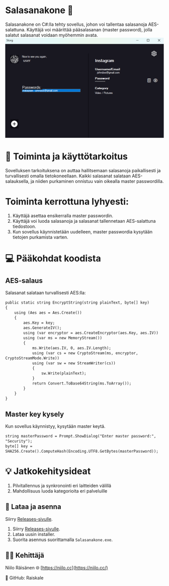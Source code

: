 # Salasanakone 🔐

Salasanakone on C#:lla tehty sovellus, johon voi tallentaa salasanoja AES-salattuna.
Käyttäjä voi määrittää pääsalasanan (master password), jolla salatut salasanat voidaan myöhemmin avata.
![Showcase kuva](Showcase.PNG)

# 🧭 Toiminta ja käyttötarkoitus

Sovelluksen tarkoituksena on auttaa hallitsemaan salasanoja paikallisesti ja turvallisesti omalla tietokoneellaan.
Kaikki salasanat salataan AES-salauksella, ja niiden purkaminen onnistuu vain oikealla master passwordilla.

# Toiminta kerrottuna lyhyesti:
1. Käyttäjä asettaa ensikerralla master passwordin.
2. Käyttäjä voi luoda salasanoja ja salasanat tallennetaan AES-salattuna tiedostoon.
3. Kun sovellus käynnistetään uudelleen, master passwordia kysytään tietojen purkamista varten.

# 💻 Pääkohdat koodista

## AES-salaus
Salasanat salataan turvallisesti AES:lla:
```
public static string EncryptString(string plainText, byte[] key)
{
    using (Aes aes = Aes.Create())
    {
        aes.Key = key;
        aes.GenerateIV();
        using (var encryptor = aes.CreateEncryptor(aes.Key, aes.IV))
        using (var ms = new MemoryStream())
        {
            ms.Write(aes.IV, 0, aes.IV.Length);
            using (var cs = new CryptoStream(ms, encryptor, CryptoStreamMode.Write))
            using (var sw = new StreamWriter(cs))
            {
                sw.Write(plainText);
            }
            return Convert.ToBase64String(ms.ToArray());
        }
    }
}
```
## Master key kysely
Kun sovellus käynnistyy, kysytään master keytä.
```
string masterPassword = Prompt.ShowDialog("Enter master password:", "Security");
byte[] key = SHA256.Create().ComputeHash(Encoding.UTF8.GetBytes(masterPassword));
```

# 💡 Jatkokehitysideat
1. Pilvitallennus ja synkronointi eri laitteiden välillä
2. Mahdollisuus luoda kategorioita eri palveluille




## 🔽 Lataa ja asenna
Siirry [Releases-sivulle](https://github.com/Raiskale/Storg/releases).
1. Siirry [Releases-sivulle](https://github.com/Raiskale/Storg/releases).
2. Lataa uusin installer.
3. Suorita asennus suorittamalla `Salasanakone.exe`.





## 🧑‍💻 Kehittäjä

Niilo Räisänen
🌐 [https://niilo.cc](https://niilo.cc/)

💾 GitHub: Raiskale
